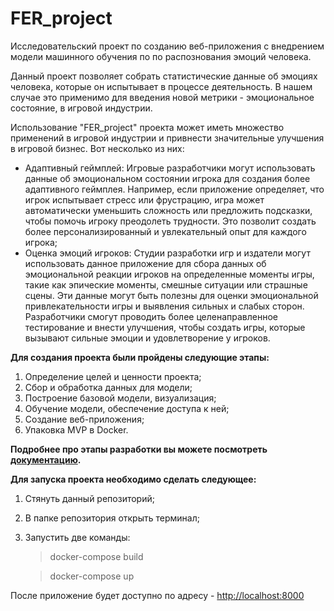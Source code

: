 # FER_project
Исследовательский проект по созданию веб-приложения с внедрением модели машинного обучения по по распознования эмоций человека.

Данный проект позволяет собрать статистические данные об эмоциях человека, которые он испытывает в процессе деятельность. В нашем случае это применимо для введения новой метрики - эмоциональное состояние, в игровой индустрии. 

Использование "FER_project" проекта может иметь множество применений в игровой индустрии и привнести значительные улучшения в игровой бизнес. Вот несколько из них:
- Адаптивный геймплей: Игровые разработчики могут использовать данные об эмоциональном состоянии игрока для создания более адаптивного геймплея. Например, если приложение определяет, что игрок испытывает стресс или фрустрацию, игра может автоматически уменьшить сложность или предложить подсказки, чтобы помочь игроку преодолеть трудности. Это позволит создать более персонализированный и увлекательный опыт для каждого игрока;
- Оценка эмоций игроков: Студии разработки игр и издатели могут использовать данное приложение для сбора данных об эмоциональной реакции игроков на определенные моменты игры, такие как эпические моменты, смешные ситуации или страшные сцены. Эти данные могут быть полезны для оценки эмоциональной привлекательности игры и выявления сильных и слабых сторон. Разработчики смогут проводить более целенаправленное тестирование и внести улучшения, чтобы создать игры, которые вызывают сильные эмоции и удовлетворение у игроков.

**Для создания проекта были пройдены следующие этапы:**
1. Определение целей и ценности проекта;
2. Сбор и обработка данных для модели;
3. Построение базовой модели, визуализация;
4. Обучение модели, обеспечение доступа к ней;
5. Создание веб-приложения;
6. Упаковка MVP в Docker.

**Подробнее про этапы разработки вы можете посмотреть [документацию](https://egorchernov5.github.io/FER_project/).**

**Для запуска проекта необходимо сделать следующее:**
1. Стянуть данный репозиторий;
2. В папке репозитория открыть терминал;
3. Запустить две команды:
    > docker-compose build

    > docker-compose up

После приложение будет доступно по адресу - [http://localhost:8000](http://localhost:8000)
